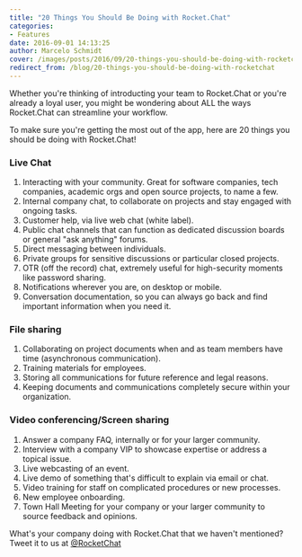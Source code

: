 ```yaml
---
title: "20 Things You Should Be Doing with Rocket.Chat"
categories:
- Features
date: 2016-09-01 14:13:25
author: Marcelo Schmidt
cover: /images/posts/2016/09/20-things-you-should-be-doing-with-rocketchat/technology-791029_1280.jpg
redirect_from: /blog/20-things-you-should-be-doing-with-rocketchat
---
```


Whether you're thinking of introducting your team to Rocket.Chat or you're already a loyal user, you might be wondering about ALL the ways Rocket.Chat can streamline your workflow.

To make sure you're getting the most out of the app, here are 20 things you should be doing with Rocket.Chat!

### Live Chat

1.  Interacting with your community. Great for software companies, tech companies, academic orgs and open source projects, to name a few.
2.  Internal company chat, to collaborate on projects and stay engaged with ongoing tasks.
3.  Customer help, via live web chat (white label).
4.  Public chat channels that can function as dedicated discussion boards or general "ask anything" forums.
5.  Direct messaging between individuals.
6.  Private groups for sensitive discussions or particular closed projects.
7.  OTR (off the record) chat, extremely useful for high-security moments like password sharing.
8.  Notifications wherever you are, on desktop or mobile.
9.  Conversation documentation, so you can always go back and find important information when you need it.

### File sharing

1.  Collaborating on project documents when and as team members have time (asynchronous communication).
2.  Training materials for employees.
3.  Storing all communications for future reference and legal reasons.
4.  Keeping documents and communications completely secure within your organization.

### Video conferencing/Screen sharing

1.  Answer a company FAQ, internally or for your larger community.
2.  Interview with a company VIP to showcase expertise or address a topical issue.
3.  Live webcasting of an event.
4.  Live demo of something that's difficult to explain via email or chat.
5.  Video training for staff on complicated procedures or new processes.
6.  New employee onboarding.
7.  Town Hall Meeting for your company or your larger community to source feedback and opinions.

What's your company doing with Rocket.Chat that we haven't mentioned? Tweet it to us at <a target="_blank" href="https://twitter.com/rocketchat">@RocketChat</a>
